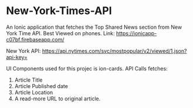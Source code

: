 # New-York-Times-API
An Ionic application that fetches the Top Shared News section from New York Time API. 
Best Viewed on phones. 
Link: https://ionicapp-c07bf.firebaseapp.com/

New York API: https://api.nytimes.com/svc/mostpopular/v2/viewed/1.json?api-key=

UI Components used for this projec is ion-cards.
API Calls fetches:
  1. Article Title
  2. Article Published date
  3. Article Location
  4. A read-more URL to original article.
